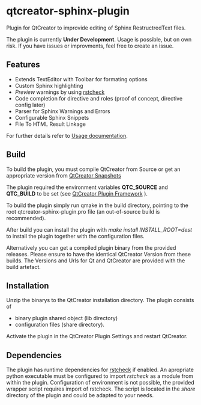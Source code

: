 # qtcreator-sphinx-plugin

Plugin for QtCreator to improvide editing of Sphinx RestructredText files.

The plugin is currently **Under Development**. Usage is possible, but on own risk.
If you have issues or improvments, feel free to create an issue.


## Features

* Extends TextEditor with Toolbar for formating options
* Custom Sphinx highlighting
* *Preview* warnings by using [rstcheck](https://pypi.org/project/rstcheck/)
* Code completion for directive and roles (proof of concept, directive config later)
* Parser for Sphinx Warnings and Errors
* Configurable Sphinx Snippets
* File To HTML Result Linkage

For further details refer to [Usage documentation](doc/Usage.md).

## Build

To build the plugin, you must compile QtCreator from Source or get an appropriate version from 
[QtCreator Snapshots](https://download.qt.io/snapshots/qtcreator/)

The plugin required the environment variables **QTC_SOURCE** and **QTC_BUILD** to be set
(see [QtCreator Plugin Framework](https://doc-snapshots.qt.io/qtcreator-extending/first-plugin.html) ).

To build the plugin simply run qmake in the build directory, pointing to the root qtcreator-sphinx-plugin.pro file
(an out-of-source build is recommended).

After build you can install the plugin with *make install INSTALL_ROOT=dest* to install the plugin together with the configuration files.

Alternatively you can get a compiled plugin binary from the provided releases. Please ensure to have the identical QtCreator Version from these builds.
The Versions and Urls for Qt and QtCreator are provided with the build artefact.

## Installation

Unzip the binarys to the QtCreator installation directory. The plugin consists of

* binary plugin shared object (lib directory)
* configuration files (share directory).

Activate the plugin in the QtCreator Plugin Settings
and restart QtCreator.

## Dependencies

The plugin has runtime dependencies for [rstcheck](https://pypi.org/project/rstcheck/) if enabled.
An apropriate python executable must be configured to import *rstcheck* as a module from within the plugin.
Configuration of environment is not possible, the provided wrapper script requires import of rstcheck.
The script is located in the *share* directory of the plugin and could be adapted to your needs.

